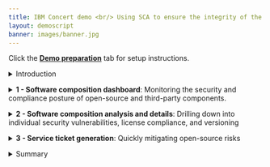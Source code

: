 ```yaml
---
title: IBM Concert demo <br/> Using SCA to ensure the integrity of the software supply chain <br/> <small> <i> Live demo for Tech Sales </i> </small>
layout: demoscript
banner: images/banner.jpg
---
```


<span id="top"></span>

Click the [**Demo preparation**](demo-preparation) tab for setup instructions.

<details markdown="1">

<summary>Introduction</summary>

Today, we'll explore how IBM Concert empowers both security teams and DevOps engineers to accelerate software composition analysis (SCA) and manage the risks associated with open-source and third-party libraries. We’ll see how Concert seamlessly integrates SCA into the application lifecycle, ensuring continuous visibility and proactive management of vulnerabilities and license risks throughout development and deployment.

By continuously assessing open-source components, Concert identifies outdated or vulnerable libraries and provides prioritized recommendations to address these issues. Additionally, Concert automates the detection of license violations, malicious maintainers and other security risks, simplifying the process of securing applications while reducing the burden on both security and DevOps teams.

Let’s get started.

<br/>

</details>

<p/>

<details markdown="1">

<summary><strong>1 - Software composition dashboard</strong>: Monitoring the security and compliance posture of open-source and third-party components.</summary>

<br/>

| **1.1** | **Uncover the open-source vulnerability landscape** |
| :--- | :--- |
| **Narration** | Meet the DevOps and security teams at Horizon Tech, who manage applications hosted across various environments. As the application portfolio has grown to include numerous open-source and third-party libraries spread across multiple servers and cloud providers, the increased complexity has made tracking security and license risks more challenging, demanding additional resources and heightening the risk of vulnerabilities and compliance violations. IBM Concert helps these teams manage SCA more effectively by providing: (1) real-time visibility into open-source risks across all environments, (2) automated scanning for vulnerabilities and license issues, (3) prioritized recommendations to address security risks quickly and (4) simplified evidence gathering, making it easier to demonstrate compliance. |
| **Action** &nbsp; 1.1.1 | Show the **Home** page, which you opened during demo preparation. Select the **Software composition** dimension. <br/> <img src="images/1-1-1.png" width="800" /> |
| **Narration** | As Horizon Tech gears up to launch a new product, the security and DevOps teams must ensure all applications, especially those using open-source components, meet regulatory and security standards. By integrating Software Composition Analysis (SCA) into their workflow, IBM Concert streamlines vulnerability detection and license risk assessment. It automatically prioritizes risks, enabling swift remediation. <br/><br/> When teams log in to IBM Concert, they get an instant, real-time view of the organization's open-source risk landscape across all environments. Concert flags 9 versions (2%) of open-source and third-party components with known vulnerabilities, 108 versions (27%) with back-level risks and 1 version with support risks, allowing teams to quickly focus on critical issues. This targeted approach accelerates remediation, ensures compliance and strengthens application security, all while enabling teams to prioritize and address risks efficiently, ensuring a smooth product launch. |
| **Action** &nbsp; 1.1.2 | Scroll down the home page to show the **Least reliable package versions** and **Most used licenses** graphs. <br/> <img src="images/1-1-2.png" width="800" /> |
| **Narration** | In addition to identifying critical risks, IBM Concert provides further insights into the reliability and licensing of package versions. <br/><br/> The 'Least reliable package versions" chart highlights components with low reliability scores (e.g., gensync v1.0.0, deepmerge v4.3.1), helping teams prioritize their updates to improve system stability. <br/><br/> The 'Most used licenses' chart reveals that MIT license is the most commonly used license, followed by Apache 2.0 and GPL v3. This ensures teams maintain compliance with widely accepted open-source licenses, mitigating potential legal risks while integrating third-party components. |
| **Action** &nbsp; 1.1.3 | Scroll down the home page to show the **Lastest recommendations** table. <br/> <img src="images/1-1-3.png" width="800" /> |
| **Narration** | Immediately below, IBM Concert provides a detailed table of the latest recommendations, offering clear, actionable insights for addressing risks. The table lists packages like async v3.2.4 and axios v1.6.0, indicating risks such as 'Back-level' and 'Vulnerability,' along with the recommended action to 'Upgrade package.' This allows teams to prioritize updates, focusing on both security vulnerabilities and outdated components to ensure the stability and security of their software. Each recommendation is generated based on multiple SBOM (Software Bill of Materials) sources, with the last update timestamp clearly provided to guide teams on immediate next steps.|

**[Go to top](#top)**

<br/><br/>

</details>

<p/>

<details markdown="1">

<summary><strong>2 - Software composition analysis and details</strong>: Drilling down into individual security vulnerabilities, license compliance, and versioning </summary>

<br/>

| **2.1** | **Examine recommendations in the Dimension view** |
| :--- | :--- |
| **Action** &nbsp; 2.1.1 | Click **Dimensions** and then **Software composition**. <br/> <img src="images/2-1-1.png" width="800" /> <br/><br/> The **Software composition** detail view will appear: <br/> <img src="images/2-1-2.png" width="800" /> |
| **Narration** | The Software composition detail view in IBM Concert offers a clear summary of the 393 total packages and associated risks, including the 118 flagged packages mentioned earlier. <br/><br/> This view builds on previous discussions of key components like axios v1.6.0 and body-parser v1.19.2, emphasizing the need for immediate updates. It provides teams with a streamlined overview to prioritize remediation efforts and maintain application security without repeating details. Upcoming sections will further explore critical risks and actions.|
| **Action** &nbsp; 2.1.3 | Expand the sections for **axios v1.6.0** and **body-parser v1.19.2** to see the additional details. <br/> <img src="images/2-1-3.png" width="800" /> |
| **Narration** | Detailed insights into axios v1.6.0 and body-parser v1.19.2 are provided – both flagged with critical Vulnerability risks. Clear upgrade actions to secure versions, such as upgrading axios to v1.7.7 and body-parser to v1.20.3, ensure the team can swiftly address these security gaps. <br/><br/> The visual cues make it easy to spot high-priority risks, streamlining the remediation process. This direct, actionable guidance empowers teams to quickly resolve vulnerabilities, saving time and maintaining robust security across applications.|

<br/>

| **2.2** | **Examine packages lineage in the Dimension view** |
| :--- | :--- |
| **Action** &nbsp; 2.2.1 | Click the **Packages** tab. <br/> <img src="images/2-2-1.png" width="800" /> |
| **Narration** | As the team prepares for the application launch, attention turns to the 225 packages flagged as 'Behind recommended' (e.g., ansi-regex, ansi-styles), which may introduce security risks. With Concert’s ability to surface key insights like version status and reliability scores, the team can prioritize which components need immediate attention. <br/><br/> Concert provides the crucial visibility needed to assess and act on these insights, guiding the team to focus on high-risk areas. By identifying outdated dependencies, it allows teams to make informed decisions, ensuring the application remains secure and ready for release. |
| **Action** &nbsp; 2.2.2 | Click **ansi-styles** (version 5.2.0). <br/> <img src="images/2-2-2.png" width="800" /> <br/><br/> The following pop-up window will appear: <br/> <img src="images/2-2-3.png" width="800" /> |
| **Narration** | With a reliability score of 4.34/10, ansi-styles v5.2.0 shows a mix of strengths and areas for improvement. While it scores high in critical categories (e.g., Binary-Artifacts, Dangerous-Workflow, License, Vulnerabilities), securing perfect 10's in these areas, it falls short in development practices like Branch-Protection and Code-Review. These gaps lower the overall score and highlight the need for better development safeguards. The recommendation is clear: By addressing these weaknesses, the package can become more robust and secure for production use. <br/><br/> Diving deeper into the reliability score, the gaps in development practices become more apparent. The lack of branch protection, with a score of 0/10, means risky, unreviewed changes could be merged. Meanwhile, the minimal code review process, scoring just 3/10, leaves room for undetected issues. Additionally, dependencies aren’t pinned to specific versions, adding further risk of introducing unexpected or breaking changes. By focusing on strengthening these areas, the team can significantly enhance the package’s overall reliability, ensuring it’s better prepared for production while building on its existing security strengths.|
| **Action** &nbsp; 2.2.4 | Click **Impact view** at the top of the window.  <br/> <img src="images/2-2-4.png" width="800" /> |
| **Narration** | Clicking the Impact view for ansi-styles v5.2.0 reveals how the package is connected across the codebase. This visualization shows two source repositories (encoreapp and allegroapp-analytics) that rely on ansi-styles, providing a clear view of where the package is being used. <br/><br/> By mapping these dependencies, the team gains insights into how potential issues with this package could impact different parts of the application. This allows for more informed decisions when evaluating risks and planning updates, ensuring any changes to the package are thoroughly considered across all affected repositories. <br/><br/> With the package's impact across repositories clear, the next step is to ensure those connections aren’t affected by underlying risks. The team transitions from mapping dependencies in the Impact view to addressing flagged issues by exploring the Recommendations view. Here, actionable insights surface — whether it’s upgrading ansi-styles or resolving vulnerabilities in other key packages. This shift from insight to action allows the team to not just understand where a package fits into the broader codebase but also make targeted improvements, safeguarding the entire application ecosystem. |

<br/>

**[Go to top](#top)**

<br/><br/>

</details>

<p/>

<details markdown="1">

<summary><strong>3 - Service ticket generation</strong>: Quickly mitigating open-source risks</summary>

<br/>

| **3.1** | **Implementing suggested actions** |
| :--- | :--- |
| **Narration** | With the flagged issues identified, the team moves on to implementing the suggested actions. This phase involves addressing specific vulnerabilities, updating outdated packages and improving security practices based on the insights provided in the Recommendations view. By following these steps, the team ensures critical packages like ansi-styles are not only secure but also aligned with best practices, reinforcing the overall health of the codebase. |
| **Action** &nbsp; 3.1.1 | Click the **Recommendations** tab. <br/> <img src="images/3-1-1.png" width="800" /> |
| **Narration** | Now, with the actionable insights in view, the team moves forward by clicking the recommendations for async v3.2.4 and axios v1.6.0. These flagged packages are crucial to the application’s data handling and HTTP requests, so it's vital to assess their impact. <br/><br/> By selecting these recommendations, the team can see exactly which applications like encoreapp and allegroapp-analytics are affected. This allows them to focus their remediation efforts on specific applications, ensuring security vulnerabilities and outdated versions are addressed where they matter most. |
| **Action** &nbsp; 3.1.2 | Click **axios v1.6.0** <br/> <img src="images/3-1-2.png" width="800" /> <br/><br/> The detailed view of **axios v1.6.0** will appear: <br/> <img src="images/3-1-3.png" width="800" /> |
| **Narration** | The team is presented with more details on the impact of the vulnerability. It clearly shows that both encoreapp and allegroapp-analytics are using this version of axios. <br/><br/> The next step involves opening tickets for each affected application, allowing the team to track the resolution process. These tickets will ensure the upgrade to axios v1.7.7 is properly managed, reducing the vulnerability risks across the connected repositories and ensuring the applications remain secure and up-to-date. |

<br/>

| **3.2** | **Opening a service ticket** |
| :--- | :--- |
| **Action** &nbsp; 3.2.1 | Click **Open ticket +** for the encoreapp <br/> <img src="images/3-2-1.png" width="800" /> <br/><br/> The **Open a ticket** pop-up window will appear: <br/> <img src="images/3-2-2.png" width="800" /> |
| **Narration** | After identifying the affected applications, the team proceeds to open a ticket to address the vulnerability in axios v1.6.0. <br/><br/> Here, IBM Concert automatically generates the relevant details for the ticket, including the recommendation to upgrade to axios v1.7.7, the justification based on the identified vulnerability and the associated SBOM information for encoreapp. <br/><br/> The team selects the appropriate ticketing system (GitHub, Jira, ServiceNow or Salesforce) and assigns it to the responsible team members. This step ensures the necessary actions are tracked and resolved efficiently. |
| **Action** &nbsp; 3.2.3 | Click **Open** to proceed with the ticket opening. <br/> <img src="images/3-2-3.png" width="800" /> |

**[Go to top](#top)**

<br/><br/>

</details>

<p/>

<details markdown="1">

<summary>Summary</summary>

We’ve demonstrated how Concert supports teams in managing SCA, identifying vulnerable and outdated third-party dependencies and streamlining remediation. Previously, teams faced challenges with manual dependency tracking and fragmented tools, making it difficult to assess the security and stability of open-source components.

Concert unifies data across dependencies, providing visibility into packages' reliability and risks. By prioritizing vulnerabilities and outdated components, it offers clear recommendations and simplifies ticket creation, allowing teams to proactively address risks and improve the overall security posture of their software supply chain.

**[Go to top](#top)**

<br/><br/>

</details>
